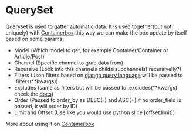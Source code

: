 
QuerySet
========

Queryset is used to gatter automatic data.
It is used together(but not uniquely) with [Containerbox](https://github.com/opps/opps/tree/master/opps/containers) this way we can make the box update by itself based on some params:

 - Model (Which model to get, for example Container/Container or Article/Post)
 - Channel (Specific channel to grab data from)
 - Recursive (Look into this channels childs(subchannels) recursivelly?)
 - Filters (Json filters based on [django query language](https://docs.djangoproject.com/en/dev/topics/db/queries/#retrieving-specific-objects-with-filters) will be passed to .filters(**kwargs))
 - Excludes (same as filters but will be passed to .excludes(**kwargs) check the [docs](https://docs.djangoproject.com/en/dev/topics/db/queries/#retrieving-specific-objects-with-filters))
 - Order (Passed to order_by as DESC(-) and ASC(+) if no order_field is passed, it will order by ID)
 - Limit and Offset (Use like you would use python slice [offset:limit])

 More about using it on [Containerbox](https://github.com/opps/opps/tree/master/opps/containers)